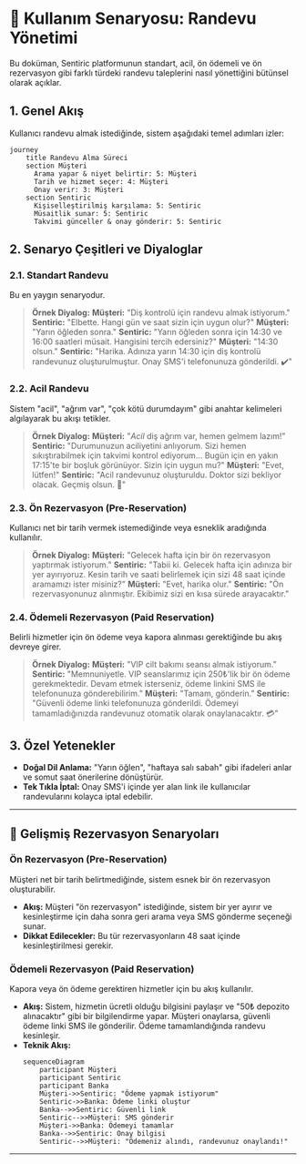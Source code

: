 # 🎯 Kullanım Senaryosu: Randevu Yönetimi

Bu doküman, Sentiric platformunun standart, acil, ön ödemeli ve ön rezervasyon gibi farklı türdeki randevu taleplerini nasıl yönettiğini bütünsel olarak açıklar.

## 1. Genel Akış

Kullanıcı randevu almak istediğinde, sistem aşağıdaki temel adımları izler:

```mermaid
journey
    title Randevu Alma Süreci
    section Müşteri
      Arama yapar & niyet belirtir: 5: Müşteri
      Tarih ve hizmet seçer: 4: Müşteri
      Onay verir: 3: Müşteri
    section Sentiric
      Kişiselleştirilmiş karşılama: 5: Sentiric
      Müsaitlik sunar: 5: Sentiric
      Takvimi günceller & onay gönderir: 5: Sentiric
```

## 2. Senaryo Çeşitleri ve Diyaloglar

### 2.1. Standart Randevu
Bu en yaygın senaryodur.

> **Örnek Diyalog:**
> **Müşteri:** "Diş kontrolü için randevu almak istiyorum."
> **Sentiric:** "Elbette. Hangi gün ve saat sizin için uygun olur?"
> **Müşteri:** "Yarın öğleden sonra."
> **Sentiric:** "Yarın öğleden sonra için 14:30 ve 16:00 saatleri müsait. Hangisini tercih edersiniz?"
> **Müşteri:** "14:30 olsun."
> **Sentiric:** "Harika. Adınıza yarın 14:30 için diş kontrolü randevunuz oluşturulmuştur. Onay SMS'i telefonunuza gönderildi. ✔️"

### 2.2. Acil Randevu
Sistem "acil", "ağrım var", "çok kötü durumdayım" gibi anahtar kelimeleri algılayarak bu akışı tetikler.

> **Örnek Diyalog:**
> **Müşteri:** "*Acil* diş ağrım var, hemen gelmem lazım!"
> **Sentiric:** "Durumunuzun aciliyetini anlıyorum. Sizi hemen sıkıştırabilmek için takvimi kontrol ediyorum... Bugün için en yakın 17:15'te bir boşluk görünüyor. Sizin için uygun mu?"
> **Müşteri:** "Evet, lütfen!"
> **Sentiric:** "Acil randevunuz oluşturuldu. Doktor sizi bekliyor olacak. Geçmiş olsun. 🚨"

### 2.3. Ön Rezervasyon (Pre-Reservation)
Kullanıcı net bir tarih vermek istemediğinde veya esneklik aradığında kullanılır.

> **Örnek Diyalog:**
> **Müşteri:** "Gelecek hafta için bir ön rezervasyon yaptırmak istiyorum."
> **Sentiric:** "Tabii ki. Gelecek hafta için adınıza bir yer ayırıyoruz. Kesin tarih ve saati belirlemek için sizi 48 saat içinde aramamızı ister misiniz?"
> **Müşteri:** "Evet, harika olur."
> **Sentiric:** "Ön rezervasyonunuz alınmıştır. Ekibimiz sizi en kısa sürede arayacaktır."

### 2.4. Ödemeli Rezervasyon (Paid Reservation)
Belirli hizmetler için ön ödeme veya kapora alınması gerektiğinde bu akış devreye girer.

> **Örnek Diyalog:**
> **Müşteri:** "VIP cilt bakımı seansı almak istiyorum."
> **Sentiric:** "Memnuniyetle. VIP seanslarımız için 250₺'lik bir ön ödeme gerekmektedir. Devam etmek isterseniz, ödeme linkini SMS ile telefonunuza gönderebilirim."
> **Müşteri:** "Tamam, gönderin."
> **Sentiric:** "Güvenli ödeme linki telefonunuza gönderildi. Ödemeyi tamamladığınızda randevunuz otomatik olarak onaylanacaktır. 💳"

## 3. Özel Yetenekler
- **Doğal Dil Anlama:** "Yarın öğlen", "haftaya salı sabah" gibi ifadeleri anlar ve somut saat önerilerine dönüştürür.
- **Tek Tıkla İptal:** Onay SMS'i içinde yer alan link ile kullanıcılar randevularını kolayca iptal edebilir.


---

## 🔧 Gelişmiş Rezervasyon Senaryoları

### Ön Rezervasyon (Pre-Reservation)
Müşteri net bir tarih belirtmediğinde, sistem esnek bir ön rezervasyon oluşturabilir.

- **Akış:** Müşteri "ön rezervasyon" istediğinde, sistem bir yer ayırır ve kesinleştirme için daha sonra geri arama veya SMS gönderme seçeneği sunar.
- **Dikkat Edilecekler:** Bu tür rezervasyonların 48 saat içinde kesinleştirilmesi gerekir.

### Ödemeli Rezervasyon (Paid Reservation)
Kapora veya ön ödeme gerektiren hizmetler için bu akış kullanılır.

- **Akış:** Sistem, hizmetin ücretli olduğu bilgisini paylaşır ve "50₺ depozito alınacaktır" gibi bir bilgilendirme yapar. Müşteri onaylarsa, güvenli ödeme linki SMS ile gönderilir. Ödeme tamamlandığında randevu kesinleşir.
- **Teknik Akış:**
  ```mermaid
  sequenceDiagram
      participant Müşteri
      participant Sentiric
      participant Banka
      Müşteri->>Sentiric: "Ödeme yapmak istiyorum"
      Sentiric->>Banka: Ödeme linki oluştur
      Banka-->>Sentiric: Güvenli link
      Sentiric-->>Müşteri: SMS gönderir
      Müşteri->>Banka: Ödemeyi tamamlar
      Banka-->>Sentiric: Onay bilgisi
      Sentiric-->>Müşteri: "Ödemeniz alındı, randevunuz onaylandı!"
  ```

---